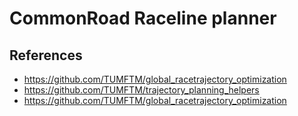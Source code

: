 # CommonRoad Raceline planner




## References
- https://github.com/TUMFTM/global_racetrajectory_optimization
- https://github.com/TUMFTM/trajectory_planning_helpers
- https://github.com/TUMFTM/global_racetrajectory_optimization
